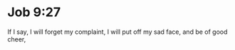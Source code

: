 # Job 9:27

If I say, I will forget my complaint, I will put off my sad face, and be of good cheer,
